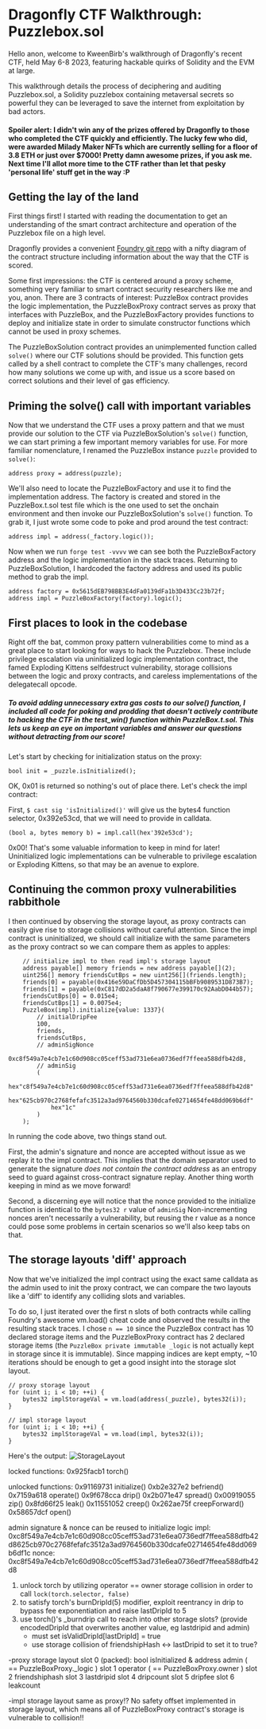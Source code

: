 # Dragonfly CTF Walkthrough: Puzzlebox.sol

Hello anon, welcome to KweenBirb's walkthrough of Dragonfly's recent CTF, held May 6-8 2023, featuring hackable quirks of Solidity and the EVM at large.

This walkthrough details the process of deciphering and auditing Puzzlebox.sol, a Solidity puzzlebox containing metaversal secrets so powerful they can be leveraged to save the internet from exploitation by bad actors.

#### Spoiler alert: I didn't win any of the prizes offered by Dragonfly to those who completed the CTF quickly and efficiently. The lucky few who did, were awarded Milady Maker NFTs which are currently selling for a floor of 3.8 ETH or just over $7000! Pretty damn awesome prizes, if you ask me. Next time I'll allot more time to the CTF rather than let that pesky 'personal life' stuff get in the way :P

## Getting the lay of the land

First things first! I started with reading the documentation to get an understanding of the smart contract architecture and operation of the Puzzlebox file on a high level.

Dragonfly provides a convenient [Foundry git repo](https://github.com/dragonfly-xyz/puzzlebox-ctf) with a nifty diagram of the contract structure including information about the way that the CTF is scored.

Some first impressions: the CTF is centered around a proxy scheme, something very familiar to smart contract security researchers like me and you, anon. There are 3 contracts of interest: PuzzleBox contract provides the logic implementation, the PuzzleBoxProxy contract serves as proxy that interfaces with PuzzleBox, and the PuzzleBoxFactory provides functions to deploy and initialize state in order to simulate constructor functions which cannot be used in proxy schemes.

The PuzzleBoxSolution contract provides an unimplemented function called ```solve()``` where our CTF solutions should be provided. This function gets called by a shell contract to complete the CTF's many challenges, record how many solutions we come up with, and issue us a score based on correct solutions and their level of gas efficiency.

## Priming the solve() call with important variables

Now that we understand the CTF uses a proxy pattern and that we must provide our solution to the CTF via PuzzleBoxSolution's ```solve()``` function, we can start priming a few important memory variables for use. For more familiar nomenclature, I renamed the PuzzleBox instance ```puzzle``` provided to ```solve()```:

```address proxy = address(puzzle);```

We'll also need to locate the PuzzleBoxFactory and use it to find the implementation address. The factory is created and stored in the PuzzleBox.t.sol test file which is the one used to set the onchain environment and then invoke our PuzzleBoxSolution's ```solve()``` function. To grab it, I just wrote some code to poke and prod around the test contract:

```address impl = address(_factory.logic());```

Now when we run ```forge test -vvvv``` we can see both the PuzzleBoxFactory address and the logic implementation in the stack traces. Returning to PuzzleBoxSolution, I hardcoded the factory address and used its public method to grab the impl.

```
address factory = 0x5615dEB798BB3E4dFa0139dFa1b3D433Cc23b72f;
address impl = PuzzleBoxFactory(factory).logic();
```

## First places to look in the codebase

Right off the bat, common proxy pattern vulnerabilities come to mind as a great place to start looking for ways to hack the Puzzlebox. These include privilege escalation via uninitialized logic implementation contract, the famed Exploding Kittens selfdestruct vulnerability, storage collisions between the logic and proxy contracts, and careless implementations of the delegatecall opcode.

##### To avoid adding unnecessary extra gas costs to our solve() function, I included all code for poking and prodding that doesn't actively contribute to hacking the CTF in the test_win() function within PuzzleBox.t.sol. This lets us keep an eye on important variables and answer our questions without detracting from our score!

Let's start by checking for initialization status on the proxy:

```
bool init = _puzzle.isInitialized();
```

OK, 0x01 is returned so nothing's out of place there. Let's check the impl contract:

First, ```$ cast sig 'isInitialized()'``` will give us the bytes4 function selector, 0x392e53cd, that we will need to provide in calldata.

```
(bool a, bytes memory b) = impl.call(hex'392e53cd');
```

0x00! That's some valuable information to keep in mind for later! Uninitialized logic implementations can be vulnerable to privilege escalation or Exploding Kittens, so that may be an avenue to explore.

## Continuing the common proxy vulnerabilities rabbithole

I then continued by observing the storage layout, as proxy contracts can easily give rise to storage collisions without careful attention. Since the impl contract is uninitialized, we should call initialize with the same parameters as the proxy contract so we can compare them as apples to apples:

```
    // initialize impl to then read impl's storage layout
    address payable[] memory friends = new address payable[](2);
    uint256[] memory friendsCutBps = new uint256[](friends.length);
    friends[0] = payable(0x416e59DaCfDb5D457304115bBFb9089531D873B7);
    friends[1] = payable(0xC817dD2a5daA8f790677e399170c92AabD044b57);
    friendsCutBps[0] = 0.015e4;
    friendsCutBps[1] = 0.0075e4;
    PuzzleBox(impl).initialize{value: 1337}(
        // initialDripFee
        100,
        friends,
        friendsCutBps,
        // adminSigNonce
        0xc8f549a7e4cb7e1c60d908cc05ceff53ad731e6ea0736edf7ffeea588dfb42d8,
        // adminSig
        (
            hex"c8f549a7e4cb7e1c60d908cc05ceff53ad731e6ea0736edf7ffeea588dfb42d8"
            hex"625cb970c2768fefafc3512a3ad9764560b330dcafe02714654fe48dd069b6df"
            hex"1c"
        )
    );
```

In running the code above, two things stand out. 

First, the admin's signature and nonce are accepted without issue as we replay it to the impl contract. This implies that the domain separator used to generate the signature _does not contain the contract address_ as an entropy seed to guard against cross-contract signature replay. Another thing worth keeping in mind as we move forward!

Second, a discerning eye will notice that the nonce provided to the initialize function is identical to the ```bytes32 r``` value of ```adminSig``` Non-incrementing nonces aren't necessarily a vulnerability, but reusing the r value as a nonce could pose some problems in certain scenarios so we'll also keep tabs on that.

## The storage layouts 'diff' approach

Now that we've initialized the impl contract using the exact same calldata as the admin used to init the proxy contract, we can compare the two layouts like a 'diff' to identify any colliding slots and variables.

To do so, I just iterated over the first n slots of both contracts while calling Foundry's awesome vm.load() cheat code and observed the results in the resulting stack traces. I chose ```n == 10``` since the PuzzleBox contract has 10 declared storage items and the PuzzleBoxProxy contract has 2 declared storage items (the ```PuzzleBox private immutable _logic``` is not actually kept in storage since it is immutable). Since mapping indices are kept empty, ~10 iterations should be enough to get a good insight into the storage slot layout.

```
// proxy storage layout
for (uint i; i < 10; ++i) {
    bytes32 implStorageVal = vm.load(address(_puzzle), bytes32(i));
}

// impl storage layout
for (uint i; i < 10; ++i) {
    bytes32 implStorageVal = vm.load(impl, bytes32(i));
}
```

Here's the output:
![StorageLayout](public/StorageLayout.png)


locked functions:
0x925facb1 torch()

unlocked functions:
0x91169731 initialize()
0xb2e327e2 befriend()
0x7159a618 operate()
0x9f678cca drip()
0x2b071e47 spread()
0x00919055 zip()
0x8fd66f25 leak()
0x11551052 creep()
0x262ae75f creepForward()
0x58657dcf open()


admin signature & nonce can be reused to initialize logic impl:
0xc8f549a7e4cb7e1c60d908cc05ceff53ad731e6ea0736edf7ffeea588dfb42d8625cb970c2768fefafc3512a3ad9764560b330dcafe02714654fe48dd069b6df1c
nonce: 0xc8f549a7e4cb7e1c60d908cc05ceff53ad731e6ea0736edf7ffeea588dfb42d8

1. unlock torch by utilizing operator == owner storage collision in order to call ```lock(torch.selector, false)```
2. to satisfy torch's burnDripId(5) modifier, exploit reentrancy in drip to bypass fee exponentiation and raise lastDripId to 5
3. use torch()'s _burndrip call to reach into other storage slots? (provide encodedDripId that overwrites another value, eg lastdripid and admin)
    - must set isValidDripId[lastDripId] = true
    - use storage collision of friendshipHash <-> lastDripid to set it to true?


-proxy storage layout
slot 0 (packed): bool isInitialized & address admin ( == PuzzleBoxProxy._logic )
slot 1 operator ( == PuzzleBoxProxy.owner )
slot 2 friendshiphash
slot 3 lastdripid
slot 4 dripcount
slot 5 dripfee
slot 6 leakcount

-impl storage layout
same as proxy!? No safety offset implemented in storage layout, which means all of PuzzleBoxProxy contract's storage is vulnerable to collision!!